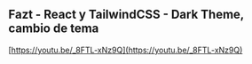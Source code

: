 ## Fazt - React y TailwindCSS - Dark Theme, cambio de tema

[https://youtu.be/_8FTL-xNz9Q](https://youtu.be/_8FTL-xNz9Q)